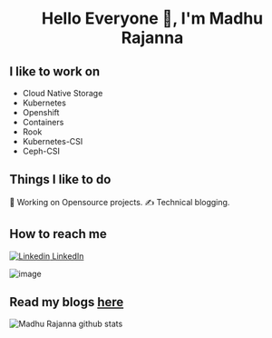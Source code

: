 
 <h1 align="center">Hello Everyone 👋, I'm Madhu Rajanna</h1> <p align="left"></p>

## I like to work on

 * Cloud Native Storage
 * Kubernetes
 * Openshift
 * Containers
 * Rook
 * Kubernetes-CSI
 * Ceph-CSI

## Things I like to do

🔭 Working on Opensource projects.
✍ Technical blogging.

## How to reach me

[![Linkedin](https://i.stack.imgur.com/gVE0j.png) LinkedIn](https://www.linkedin.com/in/madhu-r-4a551573/)


![image](https://img.shields.io/twitter/follow/madhupr007?style=social)

## Read my blogs [here](https://www.mrajanna.com)

![Madhu Rajanna github
stats](https://github-readme-stats.vercel.app/api?username=Madhu-1)

